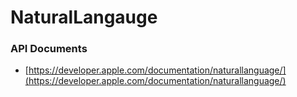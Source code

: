 # NaturalLangauge

### API Documents

- [https://developer.apple.com/documentation/naturallanguage/](https://developer.apple.com/documentation/naturallanguage/)
